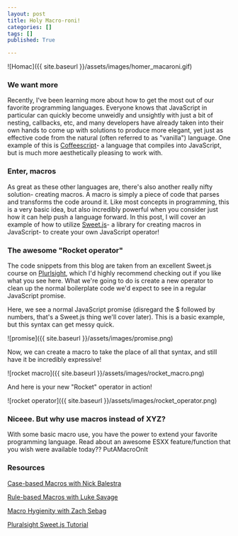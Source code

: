 ```yaml
---
layout: post
title: Holy Macro-roni!
categories: []
tags: []
published: True

---
```


![Homac]({{ site.baseurl }}/assets/images/homer_macaroni.gif)

### We want more
Recently, I've been learning more about how to get the most out of our favorite programming languages. Everyone knows that JavaScript in particular can quickly become unweidly and unsightly with just a bit of nesting, callbacks, etc, and many developers have already taken into their own hands to come up with solutions to produce more elegant, yet just as effective code from the natural (often referred to as "vanilla") language. One example of this is [Coffeescript](http://coffeescript.org/)- a language that compiles into JavaScript, but is much more aesthetically pleasing to work with.

### Enter, macros
As great as these other languages are, there's also another really nifty solution- creating macros. A macro is simply a piece of code that parses and transforms the code around it. Like most concepts in programming, this is a very basic idea, but also incredibly powerful when you consider just how it can help push a language forward. In this post, I will cover an example of how to utilize [Sweet.js](http://sweetjs.org/)- a library for creating macros in JavaScript- to create your own JavaScript operator!

### The awesome "Rocket operator"
The code snippets from this blog are taken from an excellent Sweet.js course on [Plurlsight](http://www.pluralsight.com/courses/sweet-js-get-started), which I'd highly recommend checking out if you like what you see here. What we're going to do is create a new operator to clean up the normal boilerplate code we'd expect to see in a regular JavaScript promise.

Here, we see a normal JavaScript promise (disregard the $ followed by numbers, that's a Sweet.js thing we'll cover later). This is a basic example, but this syntax can get messy quick.

![promise]({{ site.baseurl }}/assets/images/promise.png)

Now, we can create a macro to take the place of all that syntax, and still have it be incredibly expressive!

![rocket macro]({{ site.baseurl }}/assets/images/rocket_macro.png)

And here is your new "Rocket" operator in action!

![rocket operator]({{ site.baseurl }}/assets/images/rocket_operator.png)

### Niceee. But why use macros instead of XYZ?
With some basic macro use, you have the power to extend your favorite programming language. Read about an awesome ESXX feature/function that you wish were available today?? PutAMacroOnIt

### Resources
[Case-based Macros with Nick Balestra]( http://nick.balestra.ch/2015/sweetjs-case-macros-for-javascript/ )

[Rule-based Macros with Luke Savage]( http://lukesavage.me/technical/2015/08/29/sweetjs-and-rule-based-macros/ )

[Macro Hygienity with Zach Sebag]( http://zachsebag.com/2015/08/29/losing-your-hygienity.html/ )

[Pluralsight Sweet.js Tutorial]( http://www.pluralsight.com/courses/sweet-js-get-started )
